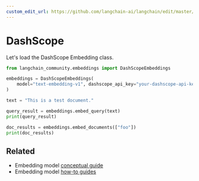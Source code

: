 ```yaml
---
custom_edit_url: https://github.com/langchain-ai/langchain/edit/master/docs/docs/integrations/text_embedding/dashscope.ipynb
---
```

# DashScope

Let's load the DashScope Embedding class.


```python
from langchain_community.embeddings import DashScopeEmbeddings
```


```python
embeddings = DashScopeEmbeddings(
    model="text-embedding-v1", dashscope_api_key="your-dashscope-api-key"
)
```


```python
text = "This is a test document."
```


```python
query_result = embeddings.embed_query(text)
print(query_result)
```


```python
doc_results = embeddings.embed_documents(["foo"])
print(doc_results)
```


## Related

- Embedding model [conceptual guide](/docs/concepts/#embedding-models)
- Embedding model [how-to guides](/docs/how_to/#embedding-models)
